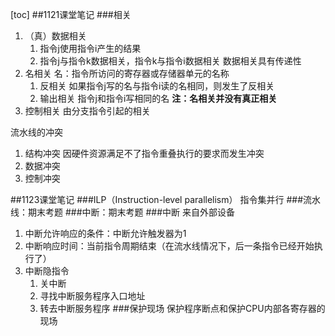 [toc]
##1121课堂笔记
###相关
1. （真）数据相关
    1. 指令j使用指令i产生的结果
    2. 指令j与指令k数据相关，指令k与指令i数据相关
    数据相关具有传递性
1. 名相关
名：指令所访问的寄存器或存储器单元的名称
    1. 反相关
    如果指令j写的名与指令i读的名相同，则发生了反相关
    2. 输出相关
    指令j和指令i写相同的名
    **注：名相关并没有真正相关**
2. 控制相关
    由分支指令引起的相关

流水线的冲突
1. 结构冲突
因硬件资源满足不了指令重叠执行的要求而发生冲突
2. 数据冲突
3. 控制冲突

##1123课堂笔记
###ILP（Instruction-level parallelism）
指令集并行
###流水线：期末考题
###中断：期末考题
###中断
来自外部设备
1. 中断允许响应的条件：中断允许触发器为1
2. 中断响应时间：当前指令周期结束（在流水线情况下，后一条指令已经开始执行了）
1. 中断隐指令
    1. 关中断
    2. 寻找中断服务程序入口地址
    3. 转去中断服务程序
###保护现场
保护程序断点和保护CPU内部各寄存器的现场